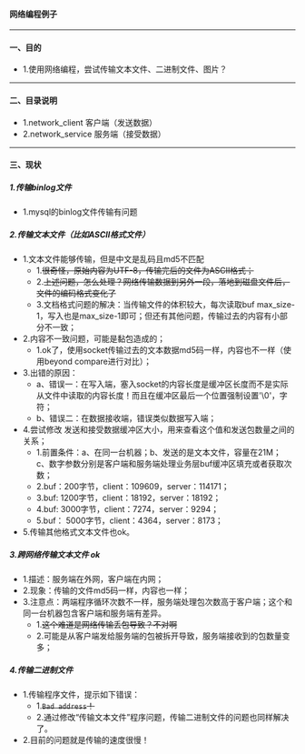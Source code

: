 #### 网络编程例子

**** 
#### 一、目的
- 1.使用网络编程，尝试传输文本文件、二进制文件、图片？

**** 
#### 二、目录说明
- 1.network_client 客户端（发送数据）
- 2.network_service 服务端（接受数据）

**** 
#### 三、现状
##### 1.传输binlog文件
- 1.mysql的binlog文件传输有问题

##### 2.传输文本文件（比如ASCII格式文件）
- 1.文本文件能够传输，但是中文是乱码且md5不匹配
  - 1.~~很奇怪，原始内容为UTF-8，传输完后的文件为ASCII格式；~~
  - 2.~~上述问题，怎么处理？网络传输数据到另外一段，落地到磁盘文件后，文件的编码格式变化了~~
  - 3.文档格式问题的解决：当传输文件的体积较大，每次读取buf max_size-1，写入也是max_size-1即可；但还有其他问题，传输过去的内容有小部分不一致；
- 2.内容不一致问题，可能是黏包造成的；
  - 1.ok了，使用socket传输过去的文本数据md5码一样，内容也不一样（使用beyond compare进行对比）； 
- 3.出错的原因：
  - a、错误一：在写入端，塞入socket的内容长度是缓冲区长度而不是实际从文件中读取的内容长度！而且在缓冲区最后一个位置强制设置'\0'，字符；
  - b、错误二：在数据接收端，错误类似数据写入端；
- 4.尝试修改 发送和接受数据缓冲区大小，用来查看这个值和发送包数量之间的关系；
  - 1.前置条件：a、在同一台机器；b、发送的是文本文件，容量在21M； c、数字参数分别是客户端和服务端处理业务层buf缓冲区填充或者获取次数；
  - 2.buf：200字节，client：109609，server：114171；
  - 3.buf: 1200字节，client：18192，server：18192； 
  - 4.buf: 3000字节，client：7274，server：9294；
  - 5.buf： 5000字节，client：4364，server：8173；
- 5.传输其他格式文本文件也ok。

##### 3.跨网络传输文本文件 ok
- 1.描述：服务端在外网，客户端在内网；
- 2.现象：传输的文件md5码一样，内容也一样；
- 3.注意点：两端程序循环次数不一样，服务端处理包次数高于客户端；这个和同一台机器包含客户端和服务端有差异。
  - 1.~~这个难道是网络传输丢包导致？不对啊~~
  - 2.可能是从客户端发给服务端的包被拆开导致，服务端接收到的包数量变多；

##### 4.传输二进制文件
- 1.传输程序文件，提示如下错误：
  - 1.~~`Bad address`！~~ 
  - 2.通过修改“传输文本文件”程序问题，传输二进制文件的问题也同样解决了。
- 2.目前的问题就是传输的速度很慢！